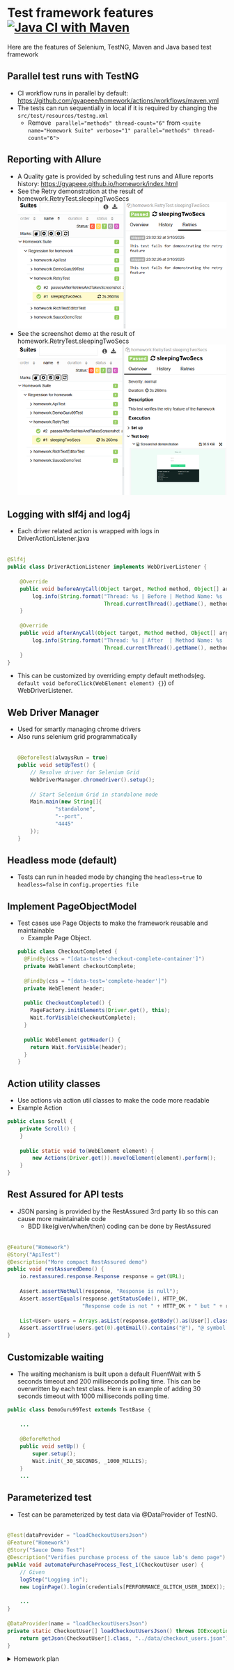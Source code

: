 # Test framework features [![Java CI with Maven](https://github.com/gyapeee/homework/actions/workflows/maven.yml/badge.svg)](https://github.com/gyapeee/homework/actions/workflows/maven.yml)

Here are the features of Selenium, TestNG, Maven and Java based test framework

## Parallel test runs with TestNG

- CI workflow runs in parallel by default: https://github.com/gyapeee/homework/actions/workflows/maven.yml
- The tests can run sequentially in local if it is required by changing the ```src/test/resources/testng.xml```
    - Remove ``` parallel="methods" thread-count="6"``` from
      ```<suite name="Homework Suite" verbose="1" parallel="methods" thread-count="6">```

## Reporting with Allure

- A Quality gate is provided by scheduling test runs and Allure reports
  history:  https://gyapeee.github.io/homework/index.html
- See the Retry demonstration at the result of homework.RetryTest.sleepingTwoSecs
  ![Retry.PNG](img/Retry.PNG)
- See the screenshot demo at the result of homework.RetryTest.sleepingTwoSecs
  ![Screenshot.PNG](img/Screenshot.PNG)

## Logging with slf4j and log4j

- Each driver related action is wrapped with logs in DriverActionListener.java

```java

@Slf4j
public class DriverActionListener implements WebDriverListener {

    @Override
    public void beforeAnyCall(Object target, Method method, Object[] args) {
        log.info(String.format("Thread: %s | Before | Method Name: %s | Method Args: %s",
                               Thread.currentThread().getName(), method.getName(), Arrays.toString(args)));
    }

    @Override
    public void afterAnyCall(Object target, Method method, Object[] args, Object result) {
        log.info(String.format("Thread: %s | After  | Method Name: %s | Method Args: %s",
                               Thread.currentThread().getName(), method.getName(), Arrays.toString(args)));
    }
}
```

- This can be customized by overriding empty default methods(eg. ```default void beforeClick(WebElement element) {}```)
  of WebDriverListener.

## Web Driver Manager

- Used for smartly managing chrome drivers
- Also runs selenium grid programmatically
  ```java 
  
  @BeforeTest(alwaysRun = true)
  public void setUpTest() {
      // Resolve driver for Selenium Grid
      WebDriverManager.chromedriver().setup();
  
      // Start Selenium Grid in standalone mode
      Main.main(new String[]{
              "standalone",
              "--port",
              "4445"
      });
  }
  ```

## Headless mode (default)

- Tests can run in headed mode by changing the ```headless=true``` to ```headless=false``` in
  ```config.properties file```

## Implement PageObjectModel

- Test cases use Page Objects to make the framework reusable and maintainable
    - Example Page Object.
    ```java 
    public class CheckoutCompleted {
      @FindBy(css = "[data-test='checkout-complete-container']")
      private WebElement checkoutComplete;
    
      @FindBy(css = "[data-test='complete-header']")
      private WebElement header;
    
      public CheckoutCompleted() {
        PageFactory.initElements(Driver.get(), this);
        Wait.forVisible(checkoutComplete);
      }
    
      public WebElement getHeader() {
        return Wait.forVisible(header);
      }
    }
    ```

## Action utility classes

- Use actions via action util classes to make the code more readable
- Example Action

```java
public class Scroll {
    private Scroll() {
    }

    public static void to(WebElement element) {
        new Actions(Driver.get()).moveToElement(element).perform();
    }
}
```

## Rest Assured for API tests

- JSON parsing is provided by the RestAssured 3rd party lib so this can cause more maintainable code
    - BDD like(given/when/then) coding can be done by RestAssured

```java

@Feature("Homework")
@Story("ApiTest")
@Description("More compact RestAssured demo")
public void restAssuredDemo() {
    io.restassured.response.Response response = get(URL);

    Assert.assertNotNull(response, "Response is null");
    Assert.assertEquals(response.getStatusCode(), HTTP_OK,
                        "Response code is not " + HTTP_OK + " but " + response.getStatusCode());

    List<User> users = Arrays.asList(response.getBody().as(User[].class));
    Assert.assertTrue(users.get(0).getEmail().contains("@"), "@ symbol is missing from the first user's email ");
}
```

## Customizable waiting

- The waiting mechanism is built upon a default FluentWait with 5 seconds timeout and 200 milliseconds polling time.
  This can be overwritten by each test class. Here is an example of adding 30 seconds timeout with 1000 milliseconds
  polling time.

```java
public class DemoGuru99Test extends TestBase {

    ...

    @BeforeMethod
    public void setUp() {
        super.setup();
        Wait.init(_30_SECONDS, _1000_MILLIS);
    }
    ...
```

## Parameterized test

- Test can be parameterized by test data via @DataProvider of TestNG.

```java

@Test(dataProvider = "loadCheckoutUsersJson")
@Feature("Homework")
@Story("Sauce Demo Test")
@Description("Verifies purchase process of the sauce lab's demo page")
public void automatePurchaseProcess_Test_1(CheckoutUser user) {
    // Given
    logStep("Logging in");
    new LoginPage().login(credentials[PERFORMANCE_GLITCH_USER_INDEX]);
    
    ...
}

@DataProvider(name = "loadCheckoutUsersJson")
private static CheckoutUser[] loadCheckoutUsersJson() throws IOException {
    return getJson(CheckoutUser[].class, "../data/checkout_users.json");
}
```

<details>
  <summary>Homework plan</summary>

- Breaking the task down into steps can be seen below

#### Prepare project

- ~~Create github repo~~
    - ~~Create maven project~~
    - ~~Add dependencies~~
        - ~~Additional dependencies like WDM(optional)~~
    - ~~Basic tests~~
        - ~~UI~~
        - ~~API~~
        - ~~Sequential run~~
    - ~~Reporting~~
        - ~~Logging~~

#### Test implementation

- ~~Test 1~~
    - ~~Test 2~~
    - ~~Test 3~~
    - ~~Test 4~~
    - ~~Test 5 - REST api~~

#### Extra improvements

- ~~Use PageObjects~~
    - ~~Retry tests~~
    - ~~Parallel run~~
        - ~~Verify both sequential and parallel run~~
    - ~~GitHub actions~~
        - ~~build~~
        - ~~CI~~
    - ~~Find advanced waiting mechanism~~
        - ~~Each test class can set up a fluent wait for Wait actions~~
    - ~~Write a basic driver handler~~
    - ~~Use Rest Assured~~
    - ~~Allure reports~~
    - Refactoring

#### Questions

- is it ok filling any data as Checkout Info(firstName, lastNem, ZipCode) during checkout process?
    - Is it ok adding standard_user to credentials.properties?
    - What is the precise meaning of the next sentence in test 4?
      "Find the Email Submission text. Fill out the field below it and click the Submit button.". Should I use relative
      locators?

#### Dev Notes

- The **_Test_X** postfix in test method's name is only for the easier identification of the test case regarding the
  documentation
  (description of homework)

</details>
